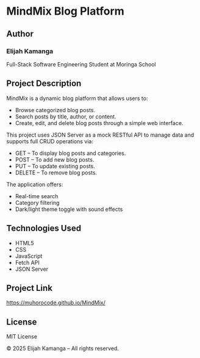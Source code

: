 # MindMix Blog Platform

## Author
### Elijah Kamanga
Full-Stack Software Engineering Student at Moringa School

## Project Description
MindMix is a dynamic blog platform that allows users to:
- Browse categorized blog posts.
- Search posts by title, author, or content.
- Create, edit, and delete blog posts through a simple web interface.

This project uses JSON Server as a mock RESTful API to manage data and supports full CRUD operations via:
- GET – To display blog posts and categories.
- POST – To add new blog posts.
- PUT – To update existing posts.
- DELETE – To remove blog posts.

The application offers:
- Real-time search
- Category filtering
- Dark/light theme toggle with sound effects

## Technologies Used
- HTML5
- CSS
- JavaScript
- Fetch API
- JSON Server

## Project Link
https://muhorocode.github.io/MindMix/

## License
MIT License

© 2025 Elijah Kamanga – All rights reserved.
